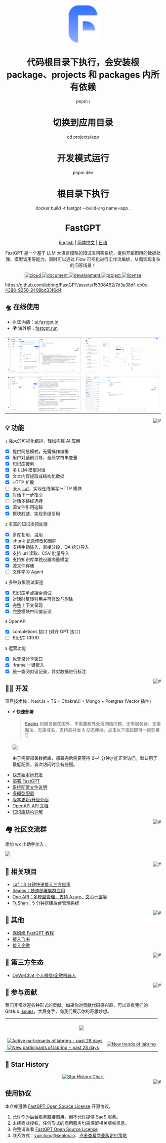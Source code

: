 <div align="center">

<a href="https://fastgpt.run/"><img src="/.github/imgs/logo.svg" width="120" height="120" alt="fastgpt logo"></a>

# 代码根目录下执行，会安装根 package、projects 和 packages 内所有依赖
pnpm i
# 切换到应用目录
cd projects/app
# 开发模式运行
pnpm dev

# 根目录下执行
docker build -t fastgpt --build-arg name=app .

# FastGPT

<p align="center">
  <a href="./README_en.md">English</a> |
  <a href="./README.md">简体中文</a> |
  <a href="./README_ja.md">日语</a>
</p>

FastGPT 是一个基于 LLM 大语言模型的知识库问答系统，提供开箱即用的数据处理、模型调用等能力。同时可以通过 Flow 可视化进行工作流编排，从而实现复杂的问答场景！

</div>

<p align="center">
  <a href="https://fastgpt.run/">
    <img height="21" src="https://img.shields.io/badge/在线使用-d4eaf7?style=flat-square&logo=spoj&logoColor=7d09f1" alt="cloud">
  </a>
  <a href="https://doc.fastgpt.in/docs/intro">
    <img height="21" src="https://img.shields.io/badge/相关文档-7d09f1?style=flat-square" alt="document">
  </a>
  <a href="https://doc.fastgpt.in/docs/development">
    <img height="21" src="https://img.shields.io/badge/本地开发-%23d4eaf7?style=flat-square&logo=xcode&logoColor=7d09f1" alt="development">
  </a>
  <a href="/#-%E7%9B%B8%E5%85%B3%E9%A1%B9%E7%9B%AE">
    <img height="21" src="https://img.shields.io/badge/相关项目-7d09f1?style=flat-square" alt="project">
  </a>
  <a href="https://github.com/labring/FastGPT/blob/main/LICENSE">
    <img height="21" src="https://img.shields.io/badge/License-Apache--2.0-ffffff?style=flat-square&labelColor=d4eaf7&color=7d09f1" alt="license">
  </a>
</p>

https://github.com/labring/FastGPT/assets/15308462/7d3a38df-eb0e-4388-9250-2409bd33f6d4

## 🛸 在线使用

- 🌐 国内版：[ai.fastgpt.in](https://ai.fastgpt.in/)
- 🌍 海外版：[fastgpt.run](https://fastgpt.run/)

|                                    |                                    |
| ---------------------------------- | ---------------------------------- |
| ![Demo](./.github/imgs/intro1.png) | ![Demo](./.github/imgs/intro2.png) |
| ![Demo](./.github/imgs/intro3.png) | ![Demo](./.github/imgs/intro4.png) |

<a href="#readme">
    <img src="https://img.shields.io/badge/-返回顶部-7d09f1.svg" alt="#" align="right">
</a>

## 💡 功能

`1` 强大的可视化编排，轻松构建 AI 应用
   - [x] 提供简易模式，无需操作编排
   - [x] 用户对话前引导，全局字符串变量
   - [x] 知识库搜索
   - [x] 多 LLM 模型对话
   - [x] 文本内容提取成结构化数据
   - [x] HTTP 扩展
   - [ ] 嵌入 [Laf](https://github.com/labring/laf)，实现在线编写 HTTP 模块
   - [x] 对话下一步指引
   - [ ] 对话多路线选择
   - [x] 源文件引用追踪
   - [x] 模块封装，实现多级复用

`2` 丰富的知识库预处理
   - [x] 多库复用，混用
   - [x] chunk 记录修改和删除
   - [x] 支持手动输入，直接分段，QA 拆分导入
   - [x] 支持 url 读取、CSV 批量导入
   - [x] 支持知识库单独设置向量模型
   - [x] 源文件存储
   - [ ] 文件学习 Agent
  
`3` 多种效果测试渠道
   - [x] 知识库单点搜索测试
   - [x] 对话时反馈引用并可修改与删除
   - [x] 完整上下文呈现
   - [x] 完整模块中间值呈现
  
`4` OpenAPI
   - [x] completions 接口 (对齐 GPT 接口)
   - [ ] 知识库 CRUD
  
`5` 运营功能
   - [x] 免登录分享窗口
   - [x] Iframe 一键嵌入
   - [x] 统一查阅对话记录，并对数据进行标注

<a href="#readme">
    <img src="https://img.shields.io/badge/-返回顶部-7d09f1.svg" alt="#" align="right">
</a>

## 👨‍💻 开发

项目技术栈：NextJs + TS + ChakraUI + Mongo + Postgres (Vector 插件)

- **⚡ 快速部署**

  > [Sealos](https://sealos.io) 的服务器在国外，不需要额外处理网络问题，无需服务器、无需魔法、无需域名，支持高并发 & 动态伸缩。点击以下按钮即可一键部署 👇

  [![](https://cdn.jsdelivr.us/gh/labring-actions/templates@main/Deploy-on-Sealos.svg)](https://cloud.sealos.io/?openapp=system-fastdeploy%3FtemplateName%3Dfastgpt)

  由于需要部署数据库，部署完后需要等待 2~4 分钟才能正常访问。默认用了最低配置，首次访问时会有些慢。

* [快开始本地开发](https://doc.fastgpt.in/docs/development/intro/)
* [部署 FastGPT](https://doc.fastgpt.in/docs/development/sealos)
* [系统配置文件说明](https://doc.fastgpt.in/docs/development/configuration/)
* [多模型配置](https://doc.fastgpt.in/docs/development/one-api/)
* [版本更新/升级介绍](https://doc.fastgpt.in/docs/development/upgrading)
* [OpenAPI API 文档](https://doc.fastgpt.in/docs/development/openapi/)
* [知识库结构详解](https://doc.fastgpt.in/docs/use-cases/datasetengine/)

<a href="#readme">
    <img src="https://img.shields.io/badge/-返回顶部-7d09f1.svg" alt="#" align="right">
</a>

## 🏘️ 社区交流群

添加 wx 小助手加入：

![](https://otnvvf-imgs.oss.laf.run/wx300.jpg)

<a href="#readme">
    <img src="https://img.shields.io/badge/-返回顶部-7d09f1.svg" alt="#" align="right">
</a>

## 💪 相关项目

- [Laf：3 分钟快速接入三方应用](https://github.com/labring/laf)
- [Sealos：快速部署集群应用](https://github.com/labring/sealos)
- [One API：多模型管理，支持 Azure、文心一言等](https://github.com/songquanpeng/one-api)
- [TuShan：5 分钟搭建后台管理系统](https://github.com/msgbyte/tushan)

<a href="#readme">
    <img src="https://img.shields.io/badge/-返回顶部-7d09f1.svg" alt="#" align="right">
</a>

## 👀 其他

- [保姆级 FastGPT 教程](https://www.bilibili.com/video/BV1n34y1A7Bo/?spm_id_from=333.999.0.0)
- [接入飞书](https://www.bilibili.com/video/BV1Su4y1r7R3/?spm_id_from=333.999.0.0)
- [接入企微](https://www.bilibili.com/video/BV1Tp4y1n72T/?spm_id_from=333.999.0.0)

<a href="#readme">
    <img src="https://img.shields.io/badge/-返回顶部-7d09f1.svg" alt="#" align="right">
</a>

## 🌿 第三方生态

- [OnWeChat 个人微信/企微机器人](https://doc.fastgpt.in/docs/use-cases/onwechat/)

<a href="#readme">
    <img src="https://img.shields.io/badge/-返回顶部-7d09f1.svg" alt="#" align="right">
</a>

## 🤝 参与贡献

我们非常欢迎各种形式的贡献。如果你对贡献代码感兴趣，可以查看我们的 GitHub [Issues](https://github.com/labring/FastGPT/issues?q=is%3Aissue+is%3Aopen+sort%3Aupdated-desc)，大展身手，向我们展示你的奇思妙想。

<a href="https://github.com/labring/FastGPT/graphs/contributors" target="_blank">
  <table>
    <tr>
      <th colspan="2">
        <br><img src="https://contrib.rocks/image?repo=labring/FastGPT"><br><br>
      </th>
    </tr>
    <tr>
      <td>
        <picture>
          <source media="(prefers-color-scheme: dark)" srcset="https://next.ossinsight.io/widgets/official/compose-org-active-contributors/thumbnail.png?activity=active&period=past_28_days&owner_id=102226726&repo_ids=605673387&image_size=2x3&color_scheme=dark">
          <img alt="Active participants of labring - past 28 days" src="https://next.ossinsight.io/widgets/official/compose-org-active-contributors/thumbnail.png?activity=active&period=past_28_days&owner_id=102226726&repo_ids=605673387&image_size=2x3&color_scheme=light">
        </picture>
      </td>
      <td rowspan="2">
        <picture>
          <source media="(prefers-color-scheme: dark)" srcset="https://next.ossinsight.io/widgets/official/compose-org-participants-growth/thumbnail.png?activity=new&period=past_28_days&owner_id=102226726&repo_ids=605673387&image_size=4x7&color_scheme=dark">
          <img alt="New trends of labring" src="https://next.ossinsight.io/widgets/official/compose-org-participants-growth/thumbnail.png?activity=new&period=past_28_days&owner_id=102226726&repo_ids=605673387&image_size=4x7&color_scheme=light">
        </picture>
      </td>
    </tr>
    <tr>
      <td>
        <picture>
          <source media="(prefers-color-scheme: dark)" srcset="https://next.ossinsight.io/widgets/official/compose-org-active-contributors/thumbnail.png?activity=new&period=past_28_days&owner_id=102226726&repo_ids=605673387&image_size=2x3&color_scheme=dark">
          <img alt="New participants of labring - past 28 days" src="https://next.ossinsight.io/widgets/official/compose-org-active-contributors/thumbnail.png?activity=new&period=past_28_days&owner_id=102226726&repo_ids=605673387&image_size=2x3&color_scheme=light">
        </picture>
      </td>
    </tr>
  </table>
</a>

## 🌟 Star History

<a href="https://github.com/labring/FastGPT/stargazers" target="_blank" style="display: block" align="center">
  <picture>
    <source media="(prefers-color-scheme: dark)" srcset="https://api.star-history.com/svg?repos=labring/FastGPT&type=Date&theme=dark" />
    <source media="(prefers-color-scheme: light)" srcset="https://api.star-history.com/svg?repos=labring/FastGPT&type=Date" />
    <img alt="Star History Chart" src="https://api.star-history.com/svg?repos=labring/FastGPT&type=Date" />
  </picture>
</a>

<a href="#readme">
    <img src="https://img.shields.io/badge/-返回顶部-7d09f1.svg" alt="#" align="right">
</a>

## 使用协议

本仓库遵循 [FastGPT Open Source License](./LICENSE) 开源协议。

1. 允许作为后台服务直接商用，但不允许提供 SaaS 服务。
2. 未经商业授权，任何形式的商用服务均需保留相关版权信息。
3. 完整请查看 [FastGPT Open Source License](./LICENSE)
4. 联系方式：yujinlong@sealos.io，[点击查看商业版定价策略](https://doc.fastgpt.in/docs/commercial)